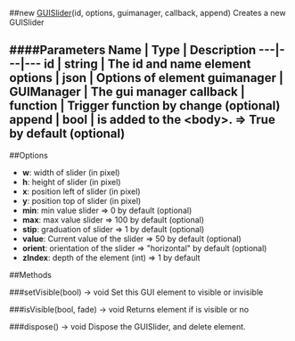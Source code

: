 ##new [GUISlider](#)(id, options, guimanager, callback, append)
Creates a new GUISlider

####Parameters
Name | Type | Description
---|---|---
**id** | string | The id and name element
**options** | json | Options of element
**guimanager** | GUIManager | The gui manager
**callback** | function | Trigger function by change (optional)
**append** | bool | is added to the &lt;body&gt;. =&gt; True by default (optional)
---

##Options

* **w**: width of slider (in pixel)
* **h**: height of slider (in pixel)
* **x**: position left of slider (in pixel)
* **y**: position top of slider (in pixel)
* **min**: min value slider =&gt; 0 by default (optional)
* **max**: max value slider =&gt; 100 by default (optional)
* **stip**: graduation of slider =&gt; 1 by default (optional)
* **value**: Current value of the slider =&gt; 50 by default (optional)
* **orient**: orientation of the slider =&gt; "horizontal" by default (optional)
* **zIndex**: depth of the element (int) =&gt; 1 by default

##Methods

###setVisible(bool) → void
Set this GUI element to visible or invisible

###isVisible(bool, fade) → void
Returns element if is visible or no

###dispose() → void
Dispose the GUISlider, and delete element.
